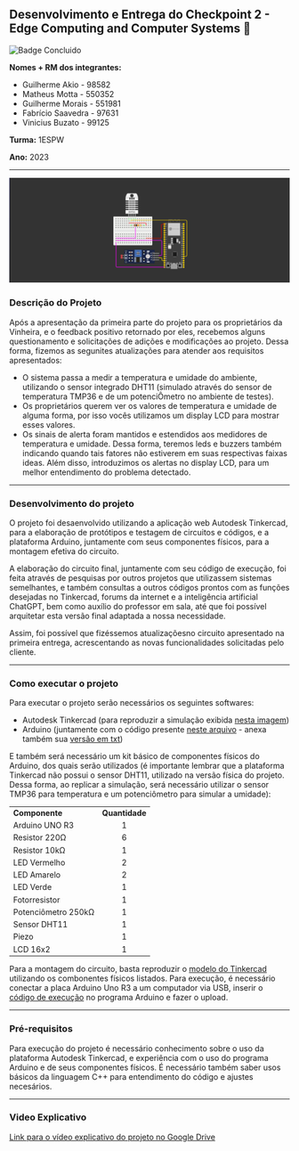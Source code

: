## Desenvolvimento e Entrega do Checkpoint 2 - Edge Computing and Computer Systems :rooster:
![Badge Concluido](https://img.shields.io/badge/STATUS-CONCLUIDO-GREEN)

**Nomes + RM dos integrantes:**
- Guilherme Akio - 98582
- Matheus Motta - 550352
- Guilherme Morais - 551981
- Fabrício Saavedra - 97631	
- Vinicius Buzato - 99125

**Turma:** 1ESPW

**Ano:** 2023
___
<img src="Cicuito_ESP32.png">

### Descrição do Projeto
Após a apresentação da primeira parte do projeto para os proprietários da Vinheira, e o feedback positivo retornado por eles, recebemos alguns questionamento e solicitações de adições e modificações ao projeto. Dessa forma, fizemos as segunites atualizações para atender aos requisitos apresentados:
- O sistema passa a medir a temperatura e umidade do ambiente, utilizando o sensor integrado DHT11 (simulado através do sensor de temperatura TMP36 e de um potenciÔmetro no ambiente de testes).
- Os proprietários querem ver os valores de temperatura e umidade de alguma forma, por isso vocês utilizamos um display LCD para mostrar esses valores. 
- Os sinais de alerta foram mantidos e estendidos aos medidores de temperatura e umidade. Dessa forma, teremos leds e buzzers também indicando quando tais fatores não estiverem em suas respectivas faixas ideas. Além disso, introduzimos os alertas no display LCD, para um melhor entendimento do problema detectado.
___
### Desenvolvimento do projeto
O projeto foi desaenvolvido utilizando a aplicação web Autodesk Tinkercad, para a elaboração de protótipos e testagem de circuitos e códigos, e a plataforma Arduino, juntamente com seus componentes físicos, para a montagem efetiva do circuito.

A elaboração do circuito final, juntamente com seu código de execução, foi feita através de pesquisas por outros projetos que utilizassem sistemas semelhantes, e também consultas a outros códigos prontos com as funções desejadas no Tinkercad, forums da internet e a inteligência artificial ChatGPT,  bem como auxílio do professor em sala, até que foi possível arquitetar esta versão final adaptada a nossa necessidade. 

Assim, foi possível que fizéssemos atualizaçõesno circuito apresentado na primeira entrega, acrescentando as novas funcionalidades solicitadas pelo cliente. 
___
### Como executar o projeto
  Para executar o projeto serão necessários os seguintes softwares:
  - Autodesk Tinkercad (para reproduzir a simulação exibida [nesta imagem](Projeto_Tinkercad.jpg))
  - Arduino (juntamente com o código presente [neste arquivo](Codigo_Arduino.ino) - anexa também sua [versão em txt](Código_Arduino.txt.txt))
  
E também será necessário um kit básico de componentes físicos do Arduino, dos quais serão utilizados (é importante lembrar que a plataforma Tinkercad não possui o sensor DHT11, utilizado na versão física do projeto. Dessa forma, ao replicar a simulação, será necessário utilizar o sensor TMP36 para temperatura e um potenciômetro para simular a umidade):

<table>
  <tr>
    <td><b>Componente</b></td>
    <td align=center><b>Quantidade</b></td>
  </tr>
    <tr>
    <td>Arduino UNO R3</td>
    <td align=center>1</td>
  </tr>
  <tr>
    <td>Resistor 220Ω</td>
    <td align=center>6</td>
  </tr>
    <tr>
    <td>Resistor 10kΩ</td>
    <td align=center>1</td>
  </tr>
  <tr>
    <td>LED Vermelho</td>
    <td align=center>2</td>
  </tr>
  <tr>
    <td>LED Amarelo</td>
    <td align=center>2</td>
  </tr>
  <tr>
    <td>LED Verde</td>
    <td align=center>1</td>
  </tr>
  <tr>
    <td>Fotorresistor</td>
    <td align=center>1</td>
  </tr>
  <tr>
    <td>Potenciômetro 250kΩ</td>
    <td align=center>1</td>
  </tr>
  <tr>
    <td>Sensor DHT11</td>
    <td align=center>1</td>
  </tr>
  <tr>
    <td>Piezo</td>
    <td align=center>1</td>
  </tr>
  <tr>
    <td>LCD 16x2</td>
    <td align=center>1</td>
  </tr>
</table>

Para a montagem do circuito, basta reproduzir o [modelo do Tinkercad](Projeto_Tinkercad.png) utilizando os combonentes físicos listados. Para execução, é necessário conectar a placa Arduino Uno R3 a um computador via USB, inserir o [código de execução](Codigo_Arduino.ino) no programa Arduino e fazer o upload.
___
### Pré-requisitos
Para execução do projeto é necessário conhecimento sobre o uso da plataforma Autodesk Tinkercad, e experiência com o uso do programa Arduino e de seus componentes físicos. É necessário também saber usos básicos da linguagem C++ para entendimento do código e ajustes necesários.
___
### Video Explicativo
  [Link para o vídeo explicativo do projeto no Google Drive](https://drive.google.com/file/d/1xf-mtCMv0VZjnR7xjHWejM99nq8C-1Cr/view?usp=sharing)
